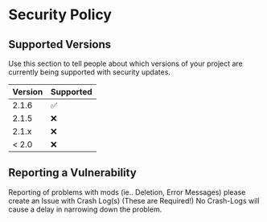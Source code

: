 # Security Policy

## Supported Versions

Use this section to tell people about which versions of your project are
currently being supported with security updates.

| Version | Supported          |
| ------- | ------------------ |
| 2.1.6   | :white_check_mark: |
| 2.1.5   | :x:                |
| 2.1.x   | :x:                |
| < 2.0   | :x:                |

## Reporting a Vulnerability

Reporting of problems with mods (ie.. Deletion, Error Messages) please create an Issue with Crash Log(s) (These are Required!)
No Crash-Logs will cause a delay in narrowing down the problem.
